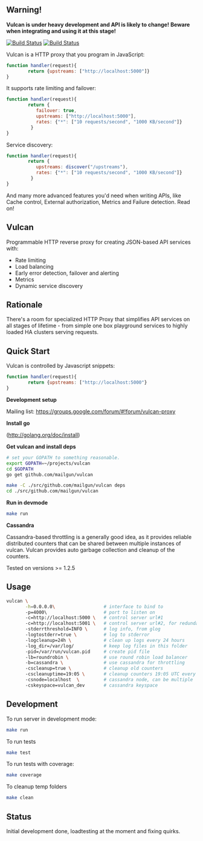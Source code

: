 Warning!
--------
**Vulcan is under heavy development and API is likely to change!**
**Beware when integrating and using it at this stage!**

[![Build Status](https://travis-ci.org/mailgun/vulcan.png)](https://travis-ci.org/mailgun/vulcan)
[![Build Status](https://drone.io/github.com/mailgun/vulcan/status.png)](https://drone.io/github.com/mailgun/vulcan/latest)

Vulcan is a HTTP proxy that you program in JavaScript:

```javascript
function handler(request){
        return {upstreams: ["http://localhost:5000"]}
}
```

It supports rate limiting and failover:

```javascript
function handler(request){
        return {
           failover: true,
           upstreams: ["http://localhost:5000"],
           rates: {"*": ["10 requests/second", "1000 KB/second"]}
         }
}
```

Service discovery:

```javascript
function handler(request){
        return {
           upstreams: discover("/upstreams"),
           rates: {"*": ["10 requests/second", "1000 KB/second"]}
         }
}
```

And many more advanced features you'd need when writing APIs, like Cache control, External authorization, Metrics and Failure detection. Read on!


Vulcan
------

Programmable HTTP reverse proxy for creating JSON-based API services with:

* Rate limiting
* Load balancing
* Early error detection, failover and alerting
* Metrics
* Dynamic service discovery

Rationale
---------

There's a room for specialized HTTP Proxy that simplifies API services on all stages of lifetime - from simple one box playground services to highly loaded HA clusters serving requests.

Quick Start
-----------

Vulcan is controlled by Javascript snippets:

```javascript
function handler(request){
        return {upstreams: ["http://localhost:5000"}
}
```






__Development setup__

Mailing list: https://groups.google.com/forum/#!forum/vulcan-proxy

__Install go__

(http://golang.org/doc/install)

__Get vulcan and install deps__
 
```bash
# set your GOPATH to something reasonable.
export GOPATH=~/projects/vulcan
cd $GOPATH
go get github.com/mailgun/vulcan

make -C ./src/github.com/mailgun/vulcan deps
cd ./src/github.com/mailgun/vulcan
```

__Run in devmode__
 
```bash 
make run
```

__Cassandra__

Cassandra-based throttling is a generally good idea, as it provides reliable distributed
counters that can be shared between multiple instances of vulcan. Vulcan provides auto garbage collection
and cleanup of the counters.

Tested on versions >= 1.2.5

Usage
-------

```bash
vulcan \
       -h=0.0.0.0\                  # interface to bind to
       -p=4000\                     # port to listen on
       -c=http://localhost:5000 \   # control server url#1
       -c=http://localhost:5001 \   # control server url#2, for redundancy
       -stderrthreshold=INFO \      # log info, from glog
       -logtostderr=true \          # log to stderror
       -logcleanup=24h \            # clean up logs every 24 hours
       -log_dir=/var/log/           # keep log files in this folder
       -pid=/var/run/vulcan.pid     # create pid file
       -lb=roundrobin \             # use round robin load balancer
       -b=cassandra \               # use cassandra for throttling
       -cscleanup=true \            # cleanup old counters
       -cscleanuptime=19:05 \       # cleanup counters 19:05 UTC every day
       -csnode=localhost  \         # cassandra node, can be multiple
       -cskeyspace=vulcan_dev       # cassandra keyspace
```

Development
-----------
To run server in development mode:

```bash
make run
```

To run tests

```bash
make test
```

To run tests with coverage:

```bash
make coverage
```

To cleanup temp folders

```bash
make clean
```

Status
------
Initial development done, loadtesting at the moment and fixing quirks. 
